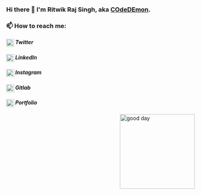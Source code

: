### Hi there 👋 I'm Ritwik Raj Singh, aka [COdeDEmon](https://ritwikrajsingh.github.io/).

### 📫 How to reach me:
##### Twitter[<img align="left" alt="Twitter" width="21px" src="https://cdn.jsdelivr.net/npm/simple-icons@v3/icons/twitter.svg" />](https://twitter.com/RitwikRajSingh2/)
##### LinkedIn[<img align="left" alt="LinkedIn" width="21px" src="https://cdn.jsdelivr.net/npm/simple-icons@v3/icons/linkedin.svg" />](https://www.linkedin.com/in/dipanshu-shukla-655589195)
##### Instagram[<img align="left" alt="Instagram" width="21px" src="https://cdn.jsdelivr.net/npm/simple-icons@v3/icons/instagram.svg" />](https://www.instagram.com/just_dipanshu/)
##### Gitlab[<img align="left" alt="Instagram" width="21px" src="https://cdn.jsdelivr.net/npm/simple-icons@v3/icons/gitlab.svg" />](https://gitlab.com/Ritwikrajsingh)
##### Portfolio[<img align="left" alt="COdeDEmon" width="21px" src="https://ritwikrajsingh.github.io/assets/favicon/favicon-dark.png" />](https://ritwikrajsingh.github.io/)
<!--
**Ritwikrajsingh/Ritwikrajsingh** is a ✨ _special_ ✨ repository because its `README.md` (this file) appears on your GitHub profile.

Here are some ideas to get you started:

- 🔭 I’m currently working on ...
- 🌱 I’m currently learning ...
- 👯 I’m looking to collaborate on ...
- 🤔 I’m looking for help with ...
- 💬 Ask me about ...
- 📫 How to reach me: ...
- 😄 Pronouns: ...
- ⚡ Fun fact: ...
-->
<p>
<img align="right" width="200" height="200" alt="good day" src="https://ritwikrajsingh.github.io/assets/images/good_day.png" title="It's me">
</p>
